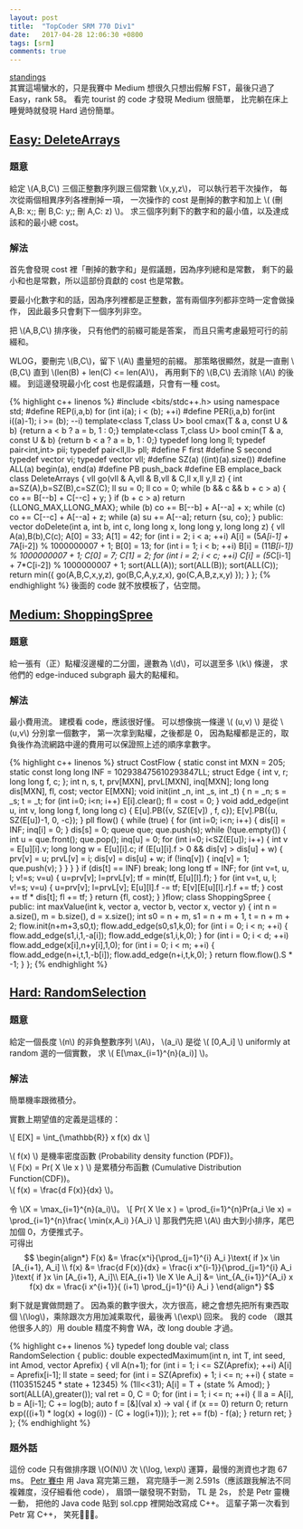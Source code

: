```yaml
---
layout: post
title:  "TopCoder SRM 770 Div1"
date:   2017-04-28 12:06:30 +0800
tags: [srm]
comments: true
---
```


[standings](https://community.topcoder.com/stat?c=round_stats_sorted&rd=17723&sr=51&er=100&nr=50&dn=1&sq=Round_Statistics_Data&sc=16&sd=asc)  
其實這場蠻水的，只是我賽中 Medium 想很久只想出假解 FST，最後只過了 Easy，rank 58。
看完 tourist 的 code 才發現 Medium 很簡單，
比完躺在床上睡覺時就發現 Hard 過份簡單。

## [Easy: DeleteArrays](https://community.topcoder.com/stat?c=problem_statement&pm=15738)  
### 題意
給定 \\(A,B,C\\) 三個正整數序列跟三個常數 \\(x,y,z\\)，
可以執行若干次操作，
每次從兩個相異序列各裡刪掉一項，
一次操作的 cost 是刪掉的數字和加上 \\( (刪 A,B: x;\; 刪 B,C: y;\; 刪 A,C: z)  \\)。
求三個序列剩下的數字和的最小值，以及達成該和的最小總 cost。

### 解法
首先會發現 cost 裡「刪掉的數字和」是假議題，因為序列總和是常數，
剩下的最小和也是常數，所以這部份貢獻的 cost 也是常數。

要最小化數字和的話，因為序列裡都是正整數，當有兩個序列都非空時一定會做操作，
因此最多只會剩下一個序列非空。

把 \\(A,B,C\\) 排序後，
只有他們的前綴可能是答案，
而且只需考慮最短可行的前綴和。

WLOG，要刪完 \\(B,C\\)，留下 \\(A\\) 盡量短的前綴。
那策略很顯然，就是一直刪 \\(B,C\\) 直到 \\(len(B) + len(C) <= len(A)\\)，
再用剩下的 \\(B,C\\) 去消除 \\(A\\) 的後綴。
到這邊發現最小化 cost 也是假議題，只會有一種 cost。

{% highlight c++ linenos %}
#include <bits/stdc++.h>
using namespace std;
#define REP(i,a,b) for (int i(a); i < (b); ++i)
#define PER(i,a,b) for(int i((a)-1); i >= (b); --i)
template<class T,class U>
bool cmax(T & a, const U & b) {return a < b ? a = b, 1 : 0;}
template<class T,class U>
bool cmin(T & a, const U & b) {return b < a ? a = b, 1 : 0;}
typedef long long ll;
typedef pair<int,int> pii;
typedef pair<ll,ll> pll;
#define F first
#define S second
typedef vector<int> vi;
typedef vector<ll> vll;
#define SZ(a) ((int)(a).size())
#define ALL(a) begin(a), end(a)
#define PB push_back
#define EB emplace_back
class DeleteArrays {
    vll go(vll & A,vll & B,vll & C,ll x,ll y,ll z)
    {
        int a=SZ(A),b=SZ(B),c=SZ(C);
        ll su = 0;
        ll co = 0;
        while (b && c && b + c > a) {
            co += B[--b] + C[--c] + y;
        }
        if (b + c > a)
            return {LLONG_MAX,LLONG_MAX};
        while (b) co += B[--b] + A[--a] + x;
        while (c) co += C[--c] + A[--a] + z;
        while (a) su += A[--a];
        return {su, co};
    }
    public:
    vector<long long> doDelete(int a, int b, int c, long long x, long long y, long long z) {
        vll A(a),B(b),C(c);
        A[0] = 33;
        A[1] = 42;
        for (int i = 2; i < a; ++i)
            A[i] = (5*A[i-1] + 7*A[i-2]) % 1000000007 + 1;
        B[0] = 13;
        for (int i = 1; i < b; ++i)
            B[i] = (11*B[i-1]) % 1000000007 + 1;
        C[0] = 7;
        C[1] = 2;
        for (int i = 2; i < c; ++i)
                C[i] = (5*C[i-1] + 7*C[i-2]) % 1000000007 + 1;
        sort(ALL(A));
        sort(ALL(B));
        sort(ALL(C));
        return min({
            go(A,B,C,x,y,z),
            go(B,C,A,y,z,x),
            go(C,A,B,z,x,y)
            });
    }
};
{% endhighlight %}
後面的 code 就不放模板了，佔空間。

## [Medium: ShoppingSpree](https://community.topcoder.com/stat?c=problem_statement&pm=15702)  
### 題意
給一張有（正）點權沒邊權的二分圖，邊數為 \\(d\\)，可以選至多 \\(k\\) 條邊，
求他們的 edge-induced subgraph 最大的點權和。

### 解法
最小費用流。
建模看 code，應該很好懂。
可以想像挑一條邊 \\( (u,v) \\) 是從 \\(u,v\\) 分別拿一個數字，
第一次拿到點權，之後都是 0，
因為點權都是正的，取負後作為流網路中邊的費用可以保證照上述的順序拿數字。

{% highlight c++ linenos %}
struct CostFlow {
	static const int MXN = 205;
	static const long long INF = 102938475610293847LL;
	struct Edge {
		int v, r;
		long long f, c;
	};
	int n, s, t, prv[MXN], prvL[MXN], inq[MXN];
	long long dis[MXN], fl, cost;
	vector<Edge> E[MXN];
	void init(int _n, int _s, int _t) {
		n = _n; s = _s; t = _t;
		for (int i=0; i<n; i++) E[i].clear();
		fl = cost = 0;
	}
	void add_edge(int u, int v, long long f, long long c) {
		E[u].PB({v, SZ(E[v])  , f,  c});
		E[v].PB({u, SZ(E[u])-1, 0, -c});
	}
	pll flow() {
        while (true) {
            for (int i=0; i<n; i++) {
                dis[i] = INF;
                inq[i] = 0;
            }
            dis[s] = 0;
			queue<int> que;
			que.push(s);
			while (!que.empty()) {
				int u = que.front(); que.pop();
				inq[u] = 0;
				for (int i=0; i<SZ(E[u]); i++) {
					int v = E[u][i].v;
					long long w = E[u][i].c;
					if (E[u][i].f > 0 && dis[v] > dis[u] + w) {
						prv[v] = u; prvL[v] = i;
						dis[v] = dis[u] + w;
						if (!inq[v]) {
							inq[v] = 1;
							que.push(v);
						}
					}
				}
			}
			if (dis[t] == INF) break;
			long long tf = INF;
			for (int v=t, u, l; v!=s; v=u) {
				u=prv[v]; l=prvL[v];
				tf = min(tf, E[u][l].f);
			}
			for (int v=t, u, l; v!=s; v=u) {
				u=prv[v]; l=prvL[v];
				E[u][l].f -= tf;
				E[v][E[u][l].r].f += tf;
			}
			cost += tf * dis[t];
			fl += tf;
		}
		return {fl, cost};
	}
}flow;
class ShoppingSpree {
    public:
    int maxValue(int k, vector<int> a, vector<int> b, vector<int> x, vector<int> y) {
        int n = a.size(), m = b.size(), d = x.size();
        int s0 = n + m, s1 = n + m + 1, t = n + m + 2;
        flow.init(n+m+3,s0,t);
        flow.add_edge(s0,s1,k,0);
        for (int i = 0; i < n; ++i) {
            flow.add_edge(s1,i,1,-a[i]);
            flow.add_edge(s1,i,k,0);
        }
        for (int i = 0; i < d; ++i)
            flow.add_edge(x[i],n+y[i],1,0);
        for (int i = 0; i < m; ++i) {
            flow.add_edge(n+i,t,1,-b[i]);
            flow.add_edge(n+i,t,k,0);
        }
        return flow.flow().S * -1;
    }
};
{% endhighlight %}

## [Hard: RandomSelection](https://community.topcoder.com/stat?c=problem_statement&pm=15687)
### 題意
給定一個長度 \\(n\\) 的非負整數序列 \\(A\\)，
\\(a_i\\) 是從 \\( [0,A_i] \\) uniformly at random 選的一個實數，
求 \\( E[\max_{i=1}^{n}(a_i)] \\)。

### 解法
簡單機率跟微積分。

實數上期望值的定義是這樣的：

\\[ E[X] = \int_{\mathbb{R}} x f(x) dx \\]

\\( f(x) \\) 是機率密度函數 (Probability density function (PDF))。  
\\( F(x) = Pr( X \le x ) \\) 是累積分布函數 (Cumulative Distribution Function(CDF))。  
\\( f(x) = \frac{d F(x)}{dx} \\)。


令 \\(X = \max_{i=1}^{n}(a_i)\\)。
\\[ Pr( X \le x ) = \prod_{i=1}^{n}Pr(a_i \le x) = \prod_{i=1}^{n}\frac{ \min(x,A_i) }{A_i} \\]
那我們先把 \\(A\\) 由大到小排序，尾巴加個 0，方便推式子。  
可得出  
$$
\begin{align*}
F(x) &= \frac{x^i}{\prod_{j=1}^{i} A_i }\text{ if }x \in [A_{i+1}, A_i] \\
f(x) &= \frac{d F(x)}{dx} = \frac{i x^{i-1}}{\prod_{j=1}^{i} A_i }\text{ if }x \in [A_{i+1}, A_i]\\
E[A_{i+1} \le X \le A_i] &= \int_{A_{i+1}}^{A_i} x f(x) dx = \frac{i x^{i+1}}{ (i+1) \prod_{j=1}^{i} A_i }
\end{align*}
$$

剩下就是實做問題了。
因為乘的數字很大，次方很高，總之會想先把所有東西取個 \\(\log\\)，乘除跟次方用加減乘取代，最後再 \\(\exp\\) 回來。
我的 code （跟其他很多人的）用 double 精度不夠會 WA，改 long double 才過。



{% highlight c++ linenos %}
typedef long double val;
class RandomSelection {
    public:
    double expectedMaximum(int n, int T, int seed, int Amod, vector<int> Aprefix) {
        vll A(n+1);
        for (int i = 1; i <= SZ(Aprefix); ++i)
            A[i] = Aprefix[i-1];
        ll state = seed;
        for (int i = SZ(Aprefix) + 1; i <= n; ++i) {
            state = (1103515245 * state + 12345) % (1ll<<31);
            A[i] = T + (state % Amod);
        }
        sort(ALL(A),greater<ll>());
        val ret = 0, C = 0;
        for (int i = 1; i <= n; ++i) {
            ll a = A[i], b = A[i-1];
            C += log(b);
            auto f = [&](val x) -> val {
                if (x == 0)
                    return 0;
                return exp(((i+1) * log(x) + log(i)) - (C + log(i+1)));
            };
            ret += f(b) - f(a);
        }
        return ret;
    }
};
{% endhighlight %}

### 題外話
這份 code 只有做排序跟 \\(O(N)\\) 次 \\(\log, \exp\\) 運算，最慢的測資也才跑 67 ms。
[Petr 賽中](https://youtu.be/3oIrxt5Btvc?t=4160) 用 Java 寫完第三題，
寫完隨手一測 2.591s（應該跟我解法不同複雜度，沒仔細看他 code），
眉頭一皺發現不對勁，
TL 是 2s，
於是 Petr 靈機一動，
把他的 Java code 貼到 sol.cpp 裡開始改寫成 C++。
這輩子第一次看到 Petr 寫 C++，
笑死🤣🤣🤣。